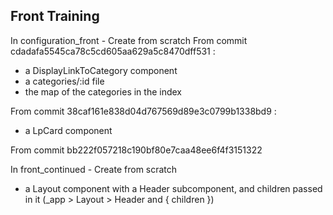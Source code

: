 ## Front Training

In configuration_front - Create from scratch
From commit cdadafa5545ca78c5cd605aa629a5c8470dff531 :

- a DisplayLinkToCategory component
- a categories/:id file
- the map of the categories in the index

From commit 38caf161e838d04d767569d89e3c0799b1338bd9 :

- a LpCard component

From commit bb222f057218c190bf80e7caa48ee6f4f3151322

In front_continued - Create from scratch

- a Layout component with a Header subcomponent, and children passed in it (\_app > Layout > Header and { children })
